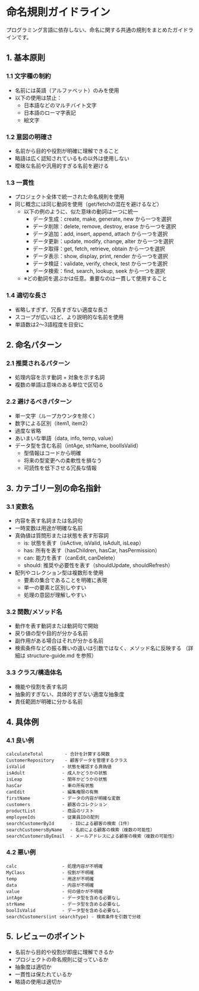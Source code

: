# 命名規則ガイドライン

プログラミング言語に依存しない、命名に関する共通の規則をまとめたガイドラインです。

## 1. 基本原則

### 1.1 文字種の制約

- 名前には英語（アルファベット）のみを使用
- 以下の使用は禁止：
  - 日本語などのマルチバイト文字
  - 日本語のローマ字表記
  - 絵文字

### 1.2 意図の明確さ

- 名前から目的や役割が明確に理解できること
- 略語は広く認知されているもの以外は使用しない
- 曖昧な名前や汎用的すぎる名前を避ける

### 1.3 一貫性

- プロジェクト全体で統一された命名規則を使用
- 同じ概念には同じ動詞を使用（get/fetchの混在を避けるなど）
  - 以下の例のように、似た意味の動詞は一つに統一
    - データ生成：create, make, generate, new から一つを選択
    - データ削除：delete, remove, destroy, erase から一つを選択
    - データ追加：add, insert, append, attach から一つを選択
    - データ更新：update, modify, change, alter から一つを選択
    - データ取得：get, fetch, retrieve, obtain から一つを選択
    - データ表示：show, display, print, render から一つを選択
    - データ検証：validate, verify, check, test から一つを選択
    - データ検索：find, search, lookup, seek から一つを選択
  - ※どの動詞を選ぶかは任意。重要なのは一貫して使用すること

### 1.4 適切な長さ

- 省略しすぎず、冗長すぎない適度な長さ
- スコープが広いほど、より説明的な名前を使用
- 単語数は2〜3語程度を目安に

## 2. 命名パターン

### 2.1 推奨されるパターン

- 処理内容を示す動詞 + 対象を示す名詞
- 複数の単語は意味のある単位で区切る

### 2.2 避けるべきパターン

- 単一文字（ループカウンタを除く）
- 数字による区別（item1, item2）
- 過度な省略
- あいまいな単語（data, info, temp, value）
- データ型を含む名前（intAge, strName, boolIsValid）
  - 型情報はコードから明確
  - 将来の型変更への柔軟性を損なう
  - 可読性を低下させる冗長な情報

## 3. カテゴリー別の命名指針

### 3.1 変数名

- 内容を表す名詞または名詞句
- 一時変数は用途が明確な名前
- 真偽値は質問形または状態を表す形容詞
  - is: 状態を表す（isActive, isValid, isAdult, isLeap）
  - has: 所有を表す（hasChildren, hasCar, hasPermission）
  - can: 能力を表す（canEdit, canDelete）
  - should: 推奨や必要性を表す（shouldUpdate, shouldRefresh）
- 配列やコレクション型は複数形を使用
  - 要素の集合であることを明確に表現
  - 単一の要素と区別しやすい
  - 処理の意図が理解しやすい

### 3.2 関数/メソッド名

- 動作を表す動詞または動詞句で開始
- 戻り値の型や目的が分かる名前
- 副作用がある場合はそれが分かる名前
- 検索条件などの振る舞いの違いは引数ではなく、メソッド名に反映する
  （詳細は structure-guide.md を参照）

### 3.3 クラス/構造体名

- 機能や役割を表す名詞
- 抽象的すぎない、具体的すぎない適度な抽象度
- 責任範囲が明確に分かる名前

## 4. 具体例

### 4.1 良い例

```text
calculateTotal        - 合計を計算する関数
CustomerRepository    - 顧客データを管理するクラス
isValid              - 状態を確認する真偽値
isAdult              - 成人かどうかの状態
isLeap               - 閏年かどうかの状態
hasCar               - 車の所有状態
canEdit              - 編集権限の有無
firstName            - データの内容が明確な変数
customers            - 顧客のコレクション
productList          - 商品のリスト
employeeIds          - 従業員IDの配列
searchCustomerById      - IDによる顧客の検索（1件）
searchCustomersByName   - 名前による顧客の検索（複数の可能性）
searchCustomersByEmail  - メールアドレスによる顧客の検索（複数の可能性）
```

### 4.2 悪い例

```text
calc                 - 処理内容が不明確
MyClass              - 役割が不明確
temp                 - 用途が不明確
data                 - 内容が不明確
value                - 何の値かが不明確
intAge               - データ型を含める必要なし
strName              - データ型を含める必要なし
boolIsValid          - データ型を含める必要なし
searchCustomers(int searchType) - 検索条件を引数で分岐
```

## 5. レビューのポイント

- 名前から目的や役割が即座に理解できるか
- プロジェクトの命名規則に従っているか
- 抽象度は適切か
- 一貫性は保たれているか
- 略語の使用は適切か
